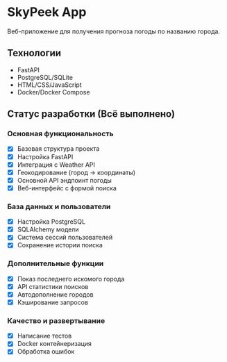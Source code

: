 # SkyPeek App

Веб-приложение для получения прогноза погоды по названию города.

## Технологии
- FastAPI
- PostgreSQL/SQLite
- HTML/CSS/JavaScript
- Docker/Docker Compose

## Статус разработки (Всё выполнено)

### Основная функциональность
- [x] Базовая структура проекта
- [x] Настройка FastAPI
- [x] Интеграция с Weather API
- [x] Геокодирование (город → координаты)
- [x] Основной API эндпоинт погоды
- [x] Веб-интерфейс с формой поиска

### База данных и пользователи
- [x] Настройка PostgreSQL
- [x] SQLAlchemy модели
- [x] Система сессий пользователей
- [x] Сохранение истории поиска

### Дополнительные функции
- [x] Показ последнего искомого города
- [x] API статистики поисков
- [x] Автодополнение городов
- [x] Кэширование запросов

### Качество и развертывание
- [x] Написание тестов
- [x] Docker контейнеризация
- [x] Обработка ошибок
